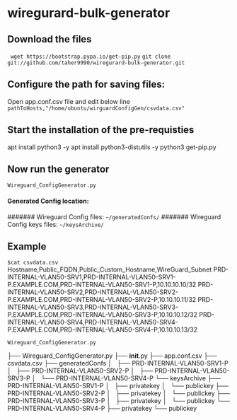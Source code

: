# wiregurard-bulk-generator

## Download the files
` wget https://bootstrap.pypa.io/get-pip.py`
`git clone git://github.com/taher9990/wiregurard-bulk-generator.git`

## Configure the path for saving files:

Open app.conf.csv file and edit below line 
`pathToHosts,"/home/ubuntu/wirguardConfigGen/csvdata.csv"`

## Start the installation of the pre-requisties
apt install python3 -y
apt install python3-distutils -y
python3 get-pip.py

## Now run the generator 
`Wireguard_ConfigGenerator.py`

#### Generated Config location:
####### Wireguard Config files:
`~/generatedConfs/`
####### Wireguard Config keys files:
`~/keysArchive/`


## Example
`$cat csvdata.csv`
Hostname,Public_FQDN,Public_Custom_Hostname,WireGuard_Subnet
PRD-INTERNAL-VLAN50-SRV1,PRD-INTERNAL-VLAN50-SRV1-P.EXAMPLE.COM,PRD-INTERNAL-VLAN50-SRV1-P,10.10.10.10/32
PRD-INTERNAL-VLAN50-SRV2,PRD-INTERNAL-VLAN50-SRV2-P.EXAMPLE.COM,PRD-INTERNAL-VLAN50-SRV2-P,10.10.10.11/32
PRD-INTERNAL-VLAN50-SRV3,PRD-INTERNAL-VLAN50-SRV3-P.EXAMPLE.COM,PRD-INTERNAL-VLAN50-SRV3-P,10.10.10.12/32
PRD-INTERNAL-VLAN50-SRV4,PRD-INTERNAL-VLAN50-SRV4-P.EXAMPLE.COM,PRD-INTERNAL-VLAN50-SRV4-P,10.10.10.13/32

`Wireguard_ConfigGenerator.py`

├── Wireguard_ConfigGenerator.py
├── __init__.py
├── app.conf.csv
├── csvdata.csv
├── generatedConfs
│   ├── PRD-INTERNAL-VLAN50-SRV1-P
│   ├── PRD-INTERNAL-VLAN50-SRV2-P
│   ├── PRD-INTERNAL-VLAN50-SRV3-P
│   └── PRD-INTERNAL-VLAN50-SRV4-P
└── keysArchive
    ├── PRD-INTERNAL-VLAN50-SRV1-P
    │   ├── privatekey
    │   └── publickey
    ├── PRD-INTERNAL-VLAN50-SRV2-P
    │   ├── privatekey
    │   └── publickey
    ├── PRD-INTERNAL-VLAN50-SRV3-P
    │   ├── privatekey
    │   └── publickey
    └── PRD-INTERNAL-VLAN50-SRV4-P
        ├── privatekey
        └── publickey
